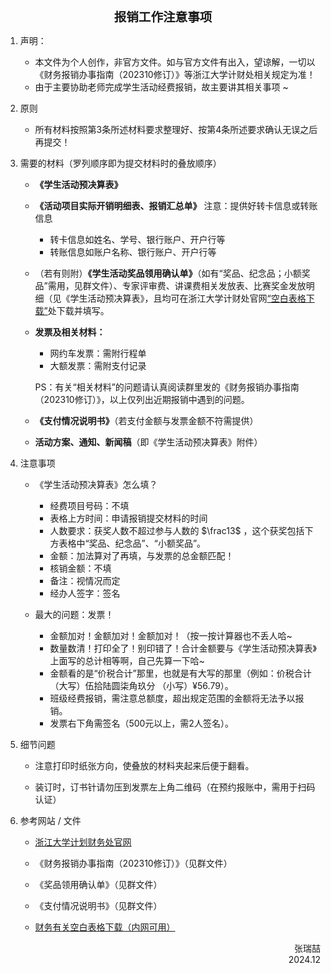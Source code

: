 
<div style="text-align: center; font-size: 1.4em; font-weight: bold;">
报销工作注意事项
</div>

1. 声明：

    - 本文件为个人创作，非官方文件。如与官方文件有出入，望谅解，一切以《财务报销办事指南（202310修订）》等浙江大学计财处相关规定为准！
    - 由于主要协助老师完成学生活动经费报销，故主要讲其相关事项 ~

1. 原则

    - 所有材料按照第3条所述材料要求整理好、按第4条所述要求确认无误之后再提交！

2. 需要的材料（罗列顺序即为提交材料时的叠放顺序）
    - **《学生活动预决算表》**
    - **《活动项目实际开销明细表、报销汇总单》**
    注意：提供好转卡信息或转账信息

        - 转卡信息如姓名、学号、银行账户、开户行等
        - 转账信息如账户名称、银行账户、开户行等
    - （若有则附）**《学生活动奖品领用确认单》**（如有“奖品、纪念品；小额奖品”需用，见群文件）、专家评审费、讲课费相关发放表、比赛奖金发放明细（见《学生活动预决算表》，且均可在浙江大学计财处官网[“空白表格下载”](http://cw.zju.edu.cn/a/kbxz/25803.html)处下载并填写。
    - **发票及相关材料：**
        - 网约车发票：需附行程单
        - 大额发票：需附支付记录
    
        PS：有关“相关材料”的问题请认真阅读群里发的《财务报销办事指南（202310修订）》，以上仅列出近期报销中遇到的问题。
    - **《支付情况说明书》**（若支付金额与发票金额不符需提供）
    - **活动方案、通知、新闻稿**（即《学生活动预决算表》附件）


3. 注意事项

    - 《学生活动预决算表》怎么填？
        - 经费项目号码：不填
        - 表格上方时间：申请报销提交材料的时间
        - 人数要求：获奖人数不超过参与人数的 $\frac13$ ，这个获奖包括下方表格中“奖品、纪念品”、“小额奖品”。
        - 金额：加法算对了再填，与发票的总金额匹配！
        - 核销金额：不填
        - 备注：视情况而定
        - 经办人签字：签名

    - 最大的问题：发票！
        - 金额加对！金额加对！金额加对！（按一按计算器也不丢人哈~
        - 数量数清！打印全了！别印错了！合计金额要与《学生活动预决算表》上面写的总计相等啊，自己先算一下哈~
        - 金额看的是“价税合计”那里，也就是有大写的那里（例如：价税合计（大写）伍拾陆圆柒角玖分 （小写）¥56.79）。
        - 班级经费报销，需注意总额度，超出规定范围的金额将无法予以报销。
        - 发票右下角需签名（500元以上，需2人签名）。

4. 细节问题

    - 注意打印时纸张方向，使叠放的材料夹起来后便于翻看。

    - 装订时，订书针请勿压到发票左上角二维码（在预约报账中，需用于扫码认证）
3. 参考网站 / 文件

    - [浙江大学计划财务处官网](http://cw.zju.edu.cn)

    - 《财务报销办事指南（202310修订）》（见群文件）

    - 《奖品领用确认单》（见群文件）

    - 《支付情况说明书》（见群文件）

    - [财务有关空白表格下载（内网可用）](http://cw.zju.edu.cn/a/kbxz/25803.html)

<div style="text-align: right;">
张瑞喆
</div>

<div style="text-align: right;">
2024.12
</div>